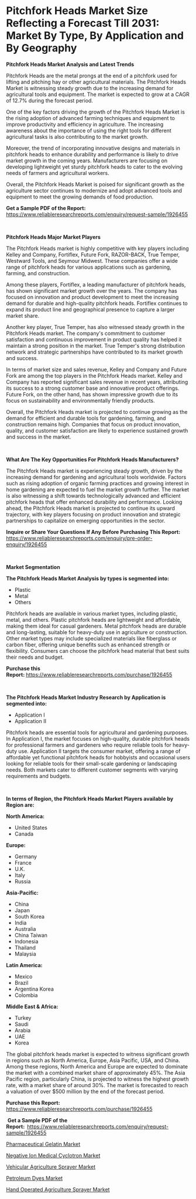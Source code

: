 <p><h1>Pitchfork Heads Market Size Reflecting a Forecast Till 2031: Market By Type, By Application and By Geography</h1></p><p><strong>Pitchfork Heads Market Analysis and Latest Trends</strong></p>
<p><p>Pitchfork Heads are the metal prongs at the end of a pitchfork used for lifting and pitching hay or other agricultural materials. The Pitchfork Heads Market is witnessing steady growth due to the increasing demand for agricultural tools and equipment. The market is expected to grow at a CAGR of 12.7% during the forecast period.</p><p>One of the key factors driving the growth of the Pitchfork Heads Market is the rising adoption of advanced farming techniques and equipment to improve productivity and efficiency in agriculture. The increasing awareness about the importance of using the right tools for different agricultural tasks is also contributing to the market growth.</p><p>Moreover, the trend of incorporating innovative designs and materials in pitchfork heads to enhance durability and performance is likely to drive market growth in the coming years. Manufacturers are focusing on developing lightweight yet sturdy pitchfork heads to cater to the evolving needs of farmers and agricultural workers.</p><p>Overall, the Pitchfork Heads Market is poised for significant growth as the agriculture sector continues to modernize and adopt advanced tools and equipment to meet the growing demands of food production.</p></p>
<p><strong>Get a Sample PDF of the Report:&nbsp;</strong> <a href="https://www.reliableresearchreports.com/enquiry/request-sample/1926455">https://www.reliableresearchreports.com/enquiry/request-sample/1926455</a></p>
<p>&nbsp;</p>
<p><strong>Pitchfork Heads Major Market Players</strong></p>
<p><p>The Pitchfork Heads market is highly competitive with key players including Kelley and Company, Fortiflex, Future Fork, RAZOR-BACK, True Temper, Westward Tools, and Seymour Midwest. These companies offer a wide range of pitchfork heads for various applications such as gardening, farming, and construction.</p><p>Among these players, Fortiflex, a leading manufacturer of pitchfork heads, has shown significant market growth over the years. The company has focused on innovation and product development to meet the increasing demand for durable and high-quality pitchfork heads. Fortiflex continues to expand its product line and geographical presence to capture a larger market share.</p><p>Another key player, True Temper, has also witnessed steady growth in the Pitchfork Heads market. The company's commitment to customer satisfaction and continuous improvement in product quality has helped it maintain a strong position in the market. True Temper's strong distribution network and strategic partnerships have contributed to its market growth and success.</p><p>In terms of market size and sales revenue, Kelley and Company and Future Fork are among the top players in the Pitchfork Heads market. Kelley and Company has reported significant sales revenue in recent years, attributing its success to a strong customer base and innovative product offerings. Future Fork, on the other hand, has shown impressive growth due to its focus on sustainability and environmentally friendly products.</p><p>Overall, the Pitchfork Heads market is projected to continue growing as the demand for efficient and durable tools for gardening, farming, and construction remains high. Companies that focus on product innovation, quality, and customer satisfaction are likely to experience sustained growth and success in the market.</p></p>
<p>&nbsp;</p>
<p><strong>What Are The Key Opportunities For Pitchfork Heads Manufacturers?</strong></p>
<p><p>The Pitchfork Heads market is experiencing steady growth, driven by the increasing demand for gardening and agricultural tools worldwide. Factors such as rising adoption of organic farming practices and growing interest in home gardening are expected to fuel the market growth further. The market is also witnessing a shift towards technologically advanced and efficient pitchfork heads that offer enhanced durability and performance. Looking ahead, the Pitchfork Heads market is projected to continue its upward trajectory, with key players focusing on product innovation and strategic partnerships to capitalize on emerging opportunities in the sector.</p></p>
<p><strong>Inquire or Share Your Questions If Any Before Purchasing This Report:</strong> <a href="https://www.reliableresearchreports.com/enquiry/pre-order-enquiry/1926455">https://www.reliableresearchreports.com/enquiry/pre-order-enquiry/1926455</a></p>
<p>&nbsp;</p>
<p><strong>Market Segmentation</strong></p>
<p><strong>The Pitchfork Heads Market Analysis by types is segmented into:</strong></p>
<p><ul><li>Plastic</li><li>Metal</li><li>Others</li></ul></p>
<p><p>Pitchfork heads are available in various market types, including plastic, metal, and others. Plastic pitchfork heads are lightweight and affordable, making them ideal for casual gardeners. Metal pitchfork heads are durable and long-lasting, suitable for heavy-duty use in agriculture or construction. Other market types may include specialized materials like fiberglass or carbon fiber, offering unique benefits such as enhanced strength or flexibility. Consumers can choose the pitchfork head material that best suits their needs and budget.</p></p>
<p><strong>Purchase this Report:&nbsp;</strong><a href="https://www.reliableresearchreports.com/purchase/1926455">https://www.reliableresearchreports.com/purchase/1926455</a></p>
<p>&nbsp;</p>
<p><strong>The Pitchfork Heads Market Industry Research by Application is segmented into:</strong></p>
<p><ul><li>Application I</li><li>Application II</li></ul></p>
<p><p>Pitchfork heads are essential tools for agricultural and gardening purposes. In Application I, the market focuses on high-quality, durable pitchfork heads for professional farmers and gardeners who require reliable tools for heavy-duty use. Application II targets the consumer market, offering a range of affordable yet functional pitchfork heads for hobbyists and occasional users looking for reliable tools for their small-scale gardening or landscaping needs. Both markets cater to different customer segments with varying requirements and budgets.</p></p>
<p>&nbsp;</p>
<p><strong>In terms of Region, the Pitchfork Heads Market Players available by Region are:</strong></p>
<p>
    <p> <strong> North America: </strong>
        <ul>
            <li>United States</li>
            <li>Canada</li>
        </ul>
        </p> 
    <p> <strong> Europe: </strong>
        <ul>
            <li>Germany</li>
            <li>France</li>
            <li>U.K.</li>
            <li>Italy</li>
            <li>Russia</li>
        </ul>
        </p> 
    <p> <strong> Asia-Pacific: </strong>
        <ul>
            <li>China</li>
            <li>Japan</li>
            <li>South Korea</li>
            <li>India</li>
            <li>Australia</li>
            <li>China Taiwan</li>
            <li>Indonesia</li>
            <li>Thailand</li>
            <li>Malaysia</li>
        </ul>
        </p> 
    <p> <strong> Latin America: </strong>
        <ul>
            <li>Mexico</li>
            <li>Brazil</li>
            <li>Argentina Korea</li>
            <li>Colombia</li>
        </ul>
        </p> 
    <p> <strong> Middle East & Africa: </strong>
        <ul>
            <li>Turkey</li>
            <li>Saudi</li>
            <li>Arabia</li>
            <li>UAE</li>
            <li>Korea</li>
        </ul>
    </p>
    </p>
<p><p>The global pitchfork heads market is expected to witness significant growth in regions such as North America, Europe, Asia Pacific, USA, and China. Among these regions, North America and Europe are expected to dominate the market with a combined market share of approximately 45%. The Asia Pacific region, particularly China, is projected to witness the highest growth rate, with a market share of around 30%. The market is forecasted to reach a valuation of over $500 million by the end of the forecast period.</p></p>
<p><strong>Purchase this Report: </strong><a href="https://www.reliableresearchreports.com/purchase/1926455">https://www.reliableresearchreports.com/purchase/1926455</a></p>
<p>&nbsp;<strong>Get a Sample PDF of the Report:&nbsp;&nbsp;</strong><a href="https://www.reliableresearchreports.com/enquiry/request-sample/1926455">https://www.reliableresearchreports.com/enquiry/request-sample/1926455</a></p>
<p><strong></strong></p>
<p><p><a href="https://view.publitas.com/reportprime-1/pharmaceutical-gelatin-market-size-share-trends-analysis-report-by-material-by-type-by-end-user-by-region-and-segment-forecasts-2024-2031/">Pharmaceutical Gelatin Market</a></p><p><a href="https://sulfuric-clavicle-d39.notion.site/Negative-Ion-Medical-Cyclotron-Market-Share-Market-New-Trends-Analysis-Report-By-Type-By-Applicat-088c88ee027e4e2fae047e79b0d70666">Negative Ion Medical Cyclotron Market</a></p><p><a href="https://automatic-knee-4c7.notion.site/Vehicular-Agriculture-Sprayer-Market-Provides-Detailed-Segmentation-of-this-Market-based-on-Type-Ap-22453dee1d8a49059bd90c8567a66f68">Vehicular Agriculture Sprayer Market</a></p><p><a href="https://view.publitas.com/reportprime-1/petroleum-dyes-market-size-global-industry-overview-market-segmentation-and-forecast-2024-to-2031/">Petroleum Dyes Market</a></p><p><a href="https://sulfuric-clavicle-d39.notion.site/Hand-Operated-Agriculture-Sprayer-Market-Research-Report-Unlocks-Analysis-on-the-Market-Financial-St-7cd7d02fdb8d49299e0e73d8698e9c30">Hand Operated Agriculture Sprayer Market</a></p></p>